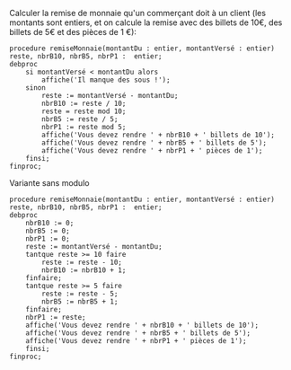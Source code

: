 Calculer la remise de monnaie qu'un commerçant doit à un client 
(les montants sont entiers, et on calcule la remise avec des billets de 10€, des billets de 5€ et des pièces de 1 €): 

```
procedure remiseMonnaie(montantDu : entier, montantVersé : entier)
reste, nbrB10, nbrB5, nbrP1 :  entier;
debproc
	si montantVersé < montantDu alors
		affiche('Il manque des sous !');
	sinon
		reste := montantVersé - montantDu;
		nbrB10 := reste / 10;
		reste = reste mod 10;
		nbrB5 := reste / 5;
		nbrP1 := reste mod 5;
		affiche('Vous devez rendre ' + nbrB10 + ' billets de 10');
		affiche('Vous devez rendre ' + nbrB5 + ' billets de 5');
		affiche('Vous devez rendre ' + nbrP1 + ' pièces de 1');
	finsi;
finproc;
```
Variante sans modulo
```
procedure remiseMonnaie(montantDu : entier, montantVersé : entier)
reste, nbrB10, nbrB5, nbrP1 :  entier;
debproc
	nbrB10 := 0;
	nbrB5 := 0;
	nbrP1 := 0;
	reste := montantVersé - montantDu;
	tantque reste >= 10 faire
		reste := reste - 10;
		nbrB10 := nbrB10 + 1;
	finfaire;
	tantque reste >= 5 faire
		reste := reste - 5;
		nbrB5 := nbrB5 + 1;
	finfaire;
	nbrP1 := reste;
	affiche('Vous devez rendre ' + nbrB10 + ' billets de 10');
	affiche('Vous devez rendre ' + nbrB5 + ' billets de 5');
	affiche('Vous devez rendre ' + nbrP1 + ' pièces de 1');
	finsi;
finproc;
```